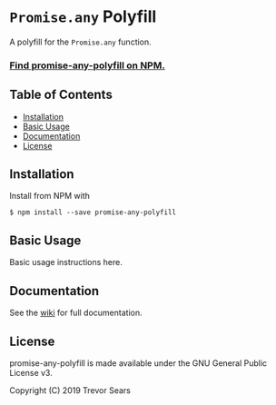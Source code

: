 # `Promise.any` Polyfill
A polyfill for the `Promise.any` function.

### [Find promise-any-polyfill on NPM.](https://www.npmjs.com/package/promise-any-polyfill)

## Table of Contents

 - [Installation](#installation)
 - [Basic Usage](#basic-usage)
 - [Documentation](#documentation)
 - [License](#license)

## Installation
Install from NPM with
```
$ npm install --save promise-any-polyfill
```

## Basic Usage
Basic usage instructions here.

## Documentation
See the [wiki](https://github.com/T99/promise-any-polyfill/wiki) for full documentation.

## License
promise-any-polyfill is made available under the GNU General Public License v3.

Copyright (C) 2019 Trevor Sears
